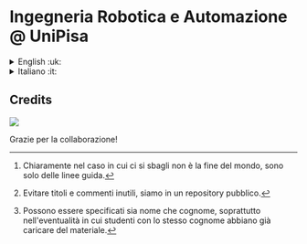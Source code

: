 # Ingegneria Robotica e Automazione @ UniPisa

<details>
  <summary>English :uk:</summary>
  <p>...</p>
</details>

<details>
    <summary>Italiano :it:</summary>
  
## Introduzione

🤖 *Ciao! Questo è un repository pubblico (non ufficiale) per l'accesso al materiale didattico ed esami del corso di Ingegneria Robotica e dell'Automazione dell'università di Pisa.*

## Come partecipare

Potete rivolgervi direttamente agli amministratori della [community WhatsApp di Ingegneria Robotica e dell'Automazione](http://) per farvi aggiungere tra i collaboratori.

## Linee guida per collaboratori

Per mantenere **ordinato** il repository vengono adottate delle convenzioni *semplici* e *poco restrittive*. **Si è pregati di rispettarle** per buon senso, visto che non sono difficili da seguire, grazie[^1].
[^1]: Chiaramente nel caso in cui ci si sbagli non è la fine del mondo, sono solo delle linee guida.

#### :robot: Commit

Quando si fa un **commit** cercare di mantenere le aggiunte/modifiche inerenti a un singolo corso (eventualmente fare più commit).

Evitare di apportare modifiche che stravolgano la struttura delle cartelle senza aver concordato con gli altri, e soprattutto non eliminare materiale aggiunto da altri senza il loro permesso.

Per fornire una rapida e chiara comprensione delle modifiche apportate con i commit si consiglia di dare nomi significativi e **quantomeno** una rapida descrizione[^2].
[^2]: Evitare titoli e commenti inutili, siamo in un repository pubblico.

#### :robot: Notazioni nomi file e cartelle

Per i file si propone la notazione **snake case** (es. `appunti_corso_1.pdf`) mentre per le cartelle la notazione **camel case** (es. `MaterialeCorso1`).

> es. CartellaRoot\CartellaCorso\Sottocartella1\nome_file

#### :robot: Nominazione dei file

Tenendo a mente le notazioni descritte prima, per la nominazione dei file si propone di specificare:

1. Tipologia file (esame, appunti, esercizi, laboratori);
2. Autore (opzionale)[^3];
   [^3]: Possono essere specificati sia nome che cognome, soprattutto nell'eventualità in cui studenti con lo stesso cognome abbiano già caricare del materiale.
3. Titolo
4. Data (relativa all'esame oppure appunti dell'aa. 25/26).

In pratica:

```
[esame/appunti/esercizi/lab]_[autore(opzionale)]_[titolo]_[data(opzionale)]
```

> es.
> `esame_vita_corso1_15_01_2026`
> `appunti_vita_corso1_2025/26`
> `esercizi_vita_corso1`
> `laboratorio_vita_corso1_15_06_2026`

⚠️ **Se sono già presenti cartelle contenenti materiale di natura simile si è pregati di aggiungere il materiale a queste senza crearne di nuove. La struttura del repository dovrebbe essere già divisa nelle cartelle Esami, Appunti, Esercizi, Laboratori per ogni corso.**

</details>

## Credits

<a href="https://github.com/IngegneriaRoboticaEAutomazione/IngegneriaRoboticaEAutomazione/graphs/contributors">
  <img src="https://contrib.rocks/image?repo=IngegneriaRoboticaEAutomazione/IngegneriaRoboticaEAutomazione" />
</a>

Grazie per la collaborazione!
